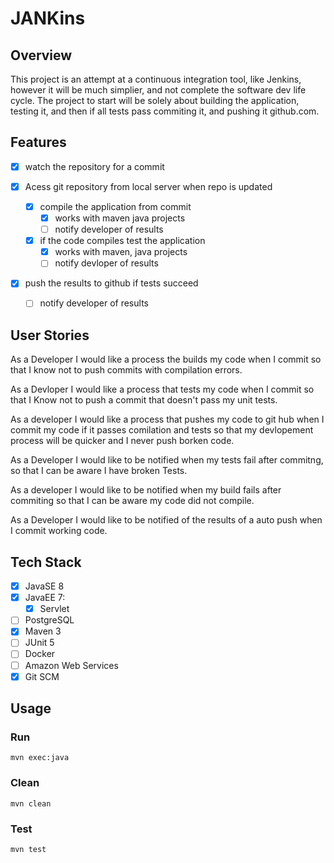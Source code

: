 # JANKins

## Overview
This project is an attempt at a continuous integration tool, like Jenkins, however it will be much simplier, and not complete the software dev life cycle. The project to start will be solely about building the application, testing it, and then if all tests pass commiting it, and pushing it github.com.

## Features
- [x] watch the repository for a commit

- [x] Acess git repository from local server when repo is updated
  - [x] compile the application from commit
    - [x] works with maven java projects
    - [ ] notify developer of results
  - [x] if the code compiles test the application
    - [x] works with maven, java projects
    - [ ] notify devloper of results

- [x] push the results to github if tests succeed
  -[ ] notify developer of results

## User Stories
As a Developer I would like a process the builds my code when I commit so that I know not to push commits with compilation errors.

As a Devloper I would like a process that tests my code when I commit so that I Know not to push a commit that doesn't pass my unit tests.

As a developer I would like a process that pushes my code to git hub when I commit my code if it passes comilation and tests so that my devlopement process will be quicker and I never push borken code.

As a Developer I would like to be notified when my tests fail after commitng, so that I can be aware I have broken Tests.

As a developer I would like to be notified when my build fails after commiting so that I can be aware my code did not compile.

As a Developer I would like to be notified of the results of a auto push when I commit working code.

## Tech Stack
- [x] JavaSE 8
- [x] JavaEE 7:
  - [x] Servlet
- [ ] PostgreSQL
- [x] Maven 3
- [ ] JUnit 5
- [ ] Docker
- [ ] Amazon Web Services
- [x] Git SCM

## Usage
### Run
```mvn exec:java```

### Clean
```mvn clean```

### Test
```mvn test```
